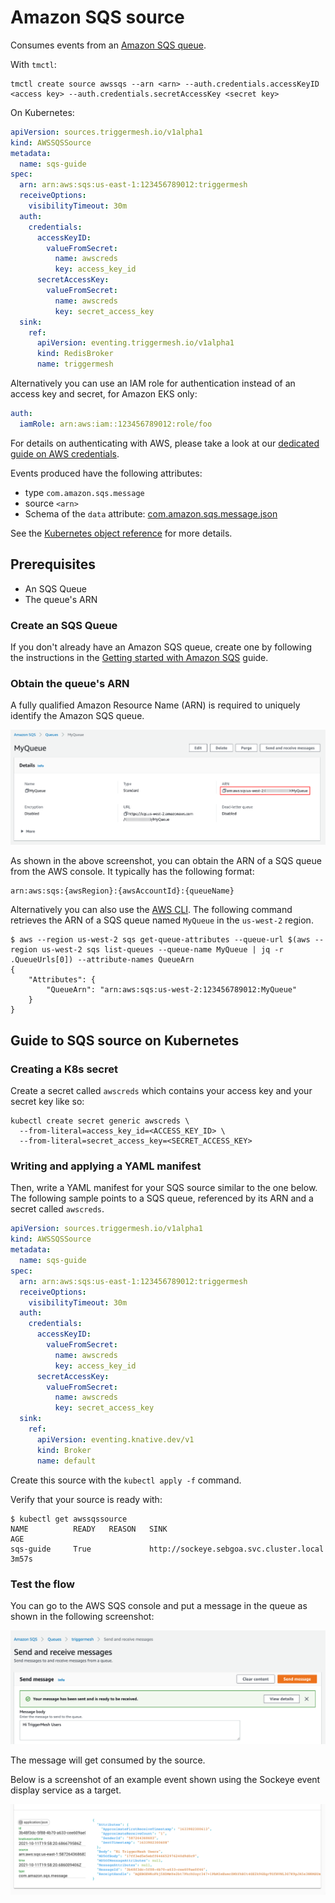 # Amazon SQS source

Consumes events from an [Amazon SQS queue][sqs-docs].

With `tmctl`:

```
tmctl create source awssqs --arn <arn> --auth.credentials.accessKeyID <access key> --auth.credentials.secretAccessKey <secret key>
```

On Kubernetes:

```yaml
apiVersion: sources.triggermesh.io/v1alpha1
kind: AWSSQSSource
metadata:
  name: sqs-guide
spec:
  arn: arn:aws:sqs:us-east-1:123456789012:triggermesh
  receiveOptions:
    visibilityTimeout: 30m
  auth:
    credentials:
      accessKeyID:
        valueFromSecret:
          name: awscreds
          key: access_key_id
      secretAccessKey:
        valueFromSecret:
          name: awscreds
          key: secret_access_key
  sink:
    ref:
      apiVersion: eventing.triggermesh.io/v1alpha1
      kind: RedisBroker
      name: triggermesh
```

Alternatively you can use an IAM role for authentication instead of an access key and secret, for Amazon EKS only:

```yaml
auth:
  iamRole: arn:aws:iam::123456789012:role/foo
```

For details on authenticating with AWS, please take a look at our [dedicated guide on AWS credentials](../guides/credentials/awscredentials.md).

Events produced have the following attributes:

* type `com.amazon.sqs.message`
* source `<arn>`
* Schema of the `data` attribute: [com.amazon.sqs.message.json](https://raw.githubusercontent.com/triggermesh/triggermesh/main/schemas/com.amazon.sqs.message.json)

See the [Kubernetes object reference](../../reference/sources/#sources.triggermesh.io/v1alpha1.AWSSQSSource) for more details.

## Prerequisites

- An SQS Queue
- The queue's ARN

### Create an SQS Queue

If you don't already have an Amazon SQS queue, create one by following the instructions in the [Getting started with
Amazon SQS][sqs-getting-started] guide.

### Obtain the queue's ARN

A fully qualified Amazon Resource Name (ARN) is required to uniquely identify the Amazon SQS queue.

![SQS queue](../assets/images/awssqs-source/sqs-queue.png)

As shown in the above screenshot, you can obtain the ARN of a SQS queue from the AWS console. It typically has the
following format:

```
arn:aws:sqs:{awsRegion}:{awsAccountId}:{queueName}
```

Alternatively you can also use the [AWS CLI][aws-cli]. The following command retrieves the ARN of a SQS queue named
`MyQueue` in the `us-west-2` region.

```console
$ aws --region us-west-2 sqs get-queue-attributes --queue-url $(aws --region us-west-2 sqs list-queues --queue-name MyQueue | jq -r .QueueUrls[0]) --attribute-names QueueArn
{
    "Attributes": {
        "QueueArn": "arn:aws:sqs:us-west-2:123456789012:MyQueue"
    }
}
```

## Guide to SQS source on Kubernetes

### Creating a K8s secret

Create a secret called `awscreds` which contains your access key and your secret key like so:

```console
kubectl create secret generic awscreds \
  --from-literal=access_key_id=<ACCESS_KEY_ID> \
  --from-literal=secret_access_key=<SECRET_ACCESS_KEY>
```

### Writing and applying a YAML manifest

Then, write a YAML manifest for your SQS source similar to the one below. The following sample points to a SQS queue, referenced by its ARN and a secret called `awscreds`.

```yaml
apiVersion: sources.triggermesh.io/v1alpha1
kind: AWSSQSSource
metadata:
  name: sqs-guide
spec:
  arn: arn:aws:sqs:us-east-1:123456789012:triggermesh
  receiveOptions:
    visibilityTimeout: 30m
  auth:
    credentials:
      accessKeyID:
        valueFromSecret:
          name: awscreds
          key: access_key_id
      secretAccessKey:
        valueFromSecret:
          name: awscreds
          key: secret_access_key
  sink:
    ref:
      apiVersion: eventing.knative.dev/v1
      kind: Broker
      name: default
```

Create this source with the `kubectl apply -f` command.

Verify that your source is ready with:

```console
$ kubectl get awssqssource
NAME          READY   REASON   SINK                                      AGE
sqs-guide     True             http://sockeye.sebgoa.svc.cluster.local   3m57s

```
### Test the flow

You can go to the AWS SQS console and put a message in the queue as shown in the following screenshot:

![](../assets/images/sqs-console-send.png)

The message will get consumed by the source.

Below is a screenshot of an example event shown using the Sockeye event display service as a target.

![](../assets/images/sqs-sockeye-ui.png)


[sqs-docs]: https://docs.aws.amazon.com/AWSSimpleQueueService/latest/SQSDeveloperGuide/welcome.html
[sqs-getting-started]: https://docs.aws.amazon.com/AWSSimpleQueueService/latest/SQSDeveloperGuide/sqs-getting-started.html
[aws-cli]: https://aws.amazon.com/cli/
[accesskey]: https://docs.aws.amazon.com/general/latest/gr/aws-sec-cred-types.html#access-keys-and-secret-access-keys
[iam-bestpractices]: https://docs.aws.amazon.com/general/latest/gr/aws-access-keys-best-practices.html#iam-user-access-keys
[iam-policies]: https://docs.aws.amazon.com/IAM/latest/UserGuide/access_policies.html
[arn]: https://docs.aws.amazon.com/IAM/latest/UserGuide/list_amazonsqs.html
[tm-secret]: ../secrets.md
